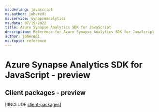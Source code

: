 ```yaml
---
ms.devlang: javascript
ms.author: joheredi
ms.service: synapseanalytics
ms.data: 07/19/2022
title: Azure Synapse Analytics SDK for JavaScript
description: Reference for Azure Synapse Analytics SDK for JavaScript
author: joheredi
ms.topic: reference
---
```

# Azure Synapse Analytics SDK for JavaScript - preview

## Client packages - preview
[!INCLUDE [client-packages](synapse-analytics-client-index.md)]
